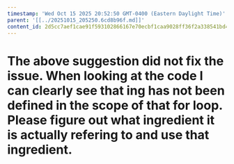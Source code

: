 ```yaml
---
timestamp: 'Wed Oct 15 2025 20:52:50 GMT-0400 (Eastern Daylight Time)'
parent: '[[../20251015_205250.6cd8b96f.md]]'
content_id: 2d5cc7aef1cae91f593102866167e70ecbf1caa9028ff36f2a338541bd4133c3
---
```


# The above suggestion did not fix the issue. When looking at the code I can clearly see that ing has not been defined in the scope of that for loop. Please figure out what ingredient it is actually refering to and use that ingredient.
